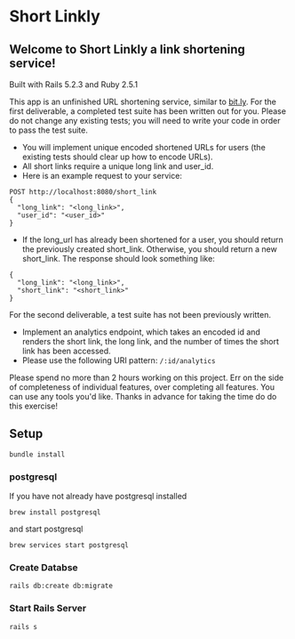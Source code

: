 # Short Linkly

## Welcome to Short Linkly a link shortening service!

Built with Rails 5.2.3 and Ruby 2.5.1

This app is an unfinished URL shortening service, similar to [bit.ly](https://bitly.com/). For the first deliverable, a completed test suite has been written out for you. Please do not change any existing tests; you will need to write your code in order to pass the test suite.

- You will implement unique encoded shortened URLs for users (the existing tests should clear up how to encode URLs).
- All short links require a unique long link and user_id.
- Here is an example request to your service:

```
POST http://localhost:8080/short_link
{
  "long_link": "<long_link>",
  "user_id": "<user_id>"
}
```
- If the long_url has already been shortened for a user, you should return the previously created short_link. Otherwise, you should return a new short_link. The response should look something like:

```
{
  "long_link": "<long_link>",
  "short_link": "<short_link>"
}
```

For the second deliverable, a test suite has not been previously written.

- Implement an analytics endpoint, which takes an encoded id and renders the short link, the long link, and the number of times the short link has been accessed.
- Please use the following URI pattern: `/:id/analytics`

Please spend no more than 2 hours working on this project. Err on the side of completeness of individual features, over completing all features. You can use any tools you'd like. Thanks in advance for taking the time do do this exercise!

## Setup

```shell
bundle install
```

### postgresql

If you have not already have postgresql installed

```shell
brew install postgresql
```

and start postgresql

```shell
brew services start postgresql
```

### Create Databse

```shell
rails db:create db:migrate
```

### Start Rails Server

```shell
rails s
```

